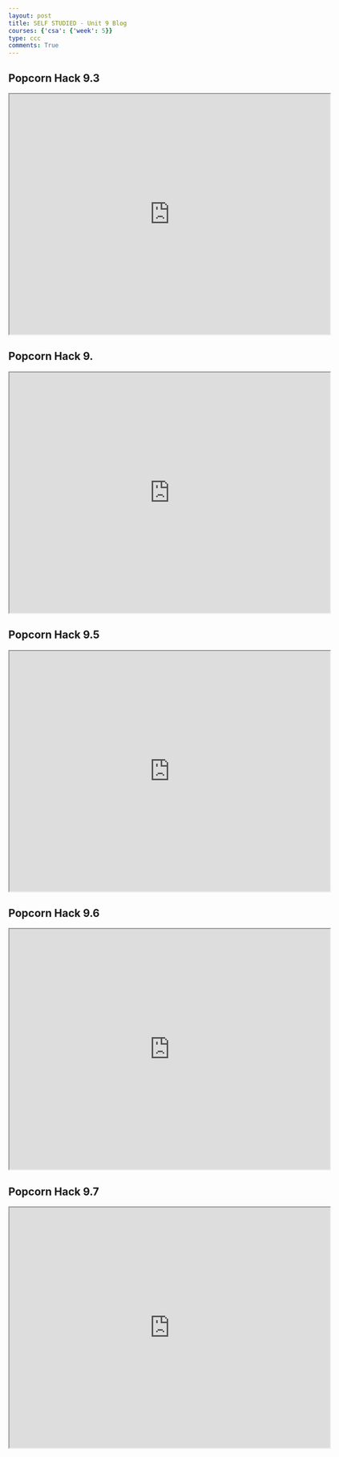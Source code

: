 ```yaml
---
layout: post
title: SELF STUDIED - Unit 9 Blog
courses: {'csa': {'week': 5}}
type: ccc
comments: True
---
```


## Popcorn Hack 9.3
<iframe src="https://drive.google.com/file/d/1INyD9nwtlB_4YtjD5EUfGyUpEkPFU6_C/preview" width="640" height="480" allow="autoplay"></iframe>

## Popcorn Hack 9.
<iframe src="https://drive.google.com/file/d/1WlvR0hYfRfEgbzdNqXnvk7MM1eyD-zEx/preview" width="640" height="480" allow="autoplay"></iframe>

## Popcorn Hack 9.5
<iframe src="https://drive.google.com/file/d/1CsEYWuFabzHz8T-Oet396Sx0A0VYCyx7/preview" width="640" height="480" allow="autoplay"></iframe>

## Popcorn Hack 9.6
<iframe src="https://drive.google.com/file/d/1raFtkE6LPxKhc9zTUcqnlu-6okTxqYcq/preview" width="640" height="480" allow="autoplay"></iframe>

## Popcorn Hack 9.7 
<iframe src="https://drive.google.com/file/d/1ztPHf5Xx3ZZXSjCAcm7du6x_rQatnMaW/preview" width="640" height="480" allow="autoplay"></iframe>


